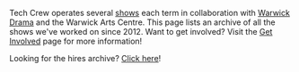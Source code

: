 Tech Crew operates several [shows](/wiki/warwick-drama/shows) each term in collaboration with
[Warwick Drama](/wiki/warwick-drama) and the Warwick Arts Centre. This page lists an archive of all the shows we've
worked on since 2012. Want to get involved? Visit the [Get Involved](/opportunities) page for more information!

Looking for the hires archive? [Click here](/hires/archive)!